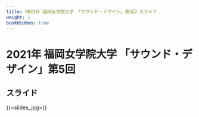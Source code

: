 ```yaml
---
title: 2021年 福岡女学院大学 「サウンド・デザイン」第5回 スライド
weight: 1
bookHidden: true
---
```


# 2021年 福岡女学院大学 「サウンド・デザイン」第5回

## スライド

{{<slides_jpg>}}
